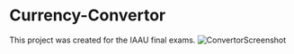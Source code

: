 # Currency-Convertor
This project was created for the IAAU final exams.
![ConvertorScreenshot](https://user-images.githubusercontent.com/58138168/82643613-a2fc5d80-9c31-11ea-8f3d-52322405ad6c.png)
